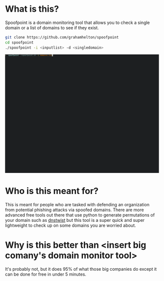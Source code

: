  # What is this?
 Spoofpoint is a domain monitoring tool that allows you to check a single domain or a list of domains to see if they exist.

 ```bash
git clone https://github.com/grahamhelton/spoofpoint 
cd spoofpoint
./spoofpoint -i <inputlist> -d <singledomain>
```
![](/example.gif)

# Who is this meant for?
This is meant for people who are tasked with defending an organization from potential phishing attacks via spoofed domains. There are more advanced free tools out there that use python to generate permutations of your domain such as [dnstwist](https://github.com/elceef/dnstwist) but this tool is a super quick and super lightweight to check up on some domains you are worried about.

# Why is this better than <insert big comany's domain monitor tool>
It's probably not, but it does 95% of what those big companies do except it can be done for free in under 5 minutes.
